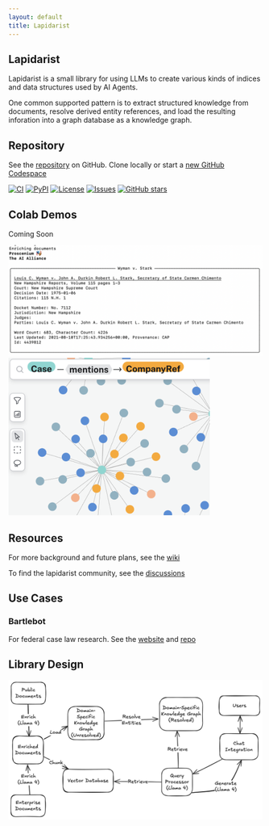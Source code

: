 ```yaml
---
layout: default  
title: Lapidarist
---
```


## Lapidarist

Lapidarist is a small library for using LLMs to create
various kinds of indices and data structures used by AI Agents.

One common supported pattern is to extract structured
knowledge from documents, resolve derived entity references,
and load the resulting inforation into a graph database as a
knowledge graph.

## Repository

See the [repository](https://github.com/The-AI-Alliance/lapidarist) on GitHub.
Clone locally or start a [new GitHub Codespace](https://github.com/codespaces/new/The-AI-Alliance/lapidarist)

[![CI](https://github.com/The-AI-Alliance/lapidarist/actions/workflows/pytest.yml/badge.svg)](https://github.com/The-AI-Alliance/lapidarist/actions/workflows/pytest.yml)
[![PyPI](https://img.shields.io/pypi/v/lapidarist)](https://pypi.org/project/lapidarist/)
[![License](https://img.shields.io/github/license/The-AI-Alliance/lapidarist)](https://github.com/The-AI-Alliance/lapidarist/tree/main?tab=Apache-2.0-1-ov-file#readme)
[![Issues](https://img.shields.io/github/issues/The-AI-Alliance/lapidarist)](https://github.com/The-AI-Alliance/lapidarist/issues)
[![GitHub stars](https://img.shields.io/github/stars/The-AI-Alliance/lapidarist?style=social)](https://github.com/The-AI-Alliance/lapidarist/stargazers)

## Colab Demos

Coming Soon

<img src="./assets/images/enrich.png" width="600px" alt="legal kg"/>

<img src="./assets/images/legal_kg.png" width="400px" alt="legal kg"/>

## Resources

For more background and future plans, see the [wiki](https://github.com/The-AI-Alliance/lapidarist/wiki)

To find the lapidarist community, see the [discussions](https://github.com/The-AI-Alliance/lapidarist/discussions)

## Use Cases

### Bartlebot

For federal case law research.  See the [website](https://the-ai-alliance.github.io/bartlebot/) and [repo](https://github.com/The-AI-Alliance/bartlebot)

## Library Design

<img src="./assets/images/kg_diagram.png" width="600px" alt="kg diagram"/>
